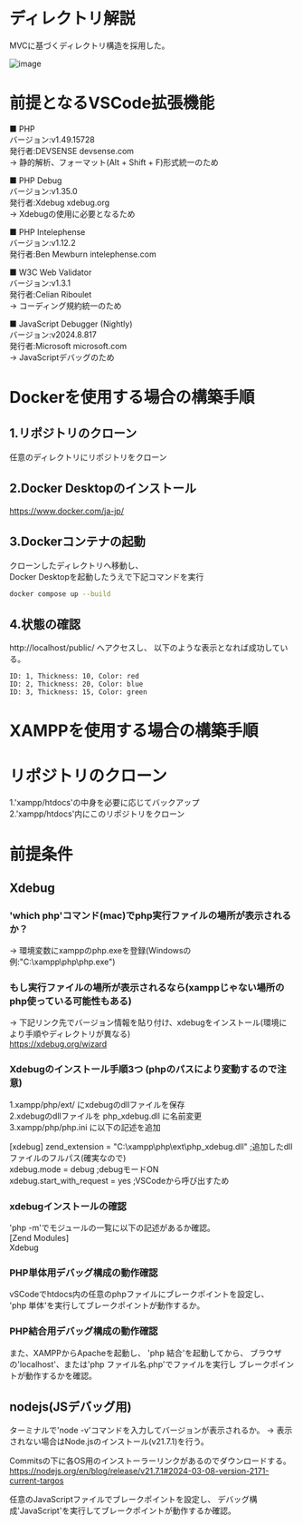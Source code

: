 # ディレクトリ解説
MVCに基づくディレクトリ構造を採用した。


![image](https://github.com/user-attachments/assets/c4a2d3af-e80a-4394-be51-736db36ee346)


# 前提となるVSCode拡張機能
■ PHP  
バージョン:v1.49.15728  
発行者:DEVSENSE devsense.com  
-> 静的解析、フォーマット(Alt + Shift + F)形式統一のため  

■ PHP Debug  
バージョン:v1.35.0  
発行者:Xdebug xdebug.org  
-> Xdebugの使用に必要となるため  

■ PHP Intelephense  
バージョン:v1.12.2  
発行者:Ben Mewburn intelephense.com  

■ W3C Web Validator  
バージョン:v1.3.1  
発行者:Celian Riboulet  
-> コーディング規約統一のため  

■ JavaScript Debugger (Nightly)  
バージョン:v2024.8.817  
発行者:Microsoft microsoft.com  
-> JavaScriptデバッグのため  


# Dockerを使用する場合の構築手順
## 1.リポジトリのクローン
任意のディレクトリにリポジトリをクローン

## 2.Docker Desktopのインストール
https://www.docker.com/ja-jp/

## 3.Dockerコンテナの起動
クローンしたディレクトリへ移動し、  
Docker Desktopを起動したうえで下記コマンドを実行  
```bash
docker compose up --build
```

## 4.状態の確認
http://localhost/public/ へアクセスし、
以下のような表示となれば成功している。
```
ID: 1, Thickness: 10, Color: red
ID: 2, Thickness: 20, Color: blue
ID: 3, Thickness: 15, Color: green
```


      

  

# XAMPPを使用する場合の構築手順
# リポジトリのクローン
1.'xampp/htdocs'の中身を必要に応じてバックアップ  
2.'xampp/htdocs'内にこのリポジトリをクローン  

# 前提条件
## Xdebug
### 'which php'コマンド(mac)でphp実行ファイルの場所が表示されるか？
-> 環境変数にxamppのphp.exeを登録(Windowsの例:"C:\\xampp\\php\\php.exe")

### もし実行ファイルの場所が表示されるなら(xamppじゃない場所のphp使っている可能性もある)  
-> 下記リンク先でバージョン情報を貼り付け、xdebugをインストール(環境により手順やディレクトリが異なる)  
https://xdebug.org/wizard

### Xdebugのインストール手順3つ (phpのパスにより変動するので注意)  
1.xampp/php/ext/ にxdebugのdllファイルを保存  
2.xdebugのdllファイルを php_xdebug.dll に名前変更  
3.xampp/php/php.ini に以下の記述を追加  

[xdebug]
zend_extension = "C:\xampp\php\ext\php_xdebug.dll" ;追加したdllファイルのフルパス(確実なので)  
xdebug.mode = debug ;debugモードON  
xdebug.start_with_request = yes ;VSCodeから呼び出すため  

### xdebugインストールの確認
'php -m'でモジュールの一覧に以下の記述があるか確認。  
[Zend Modules]  
Xdebug  

### PHP単体用デバッグ構成の動作確認
vSCodeでhtdocs内の任意のphpファイルにブレークポイントを設定し、  
'php 単体'を実行してブレークポイントが動作するか。

### PHP結合用デバッグ構成の動作確認
また、XAMPPからApacheを起動し、
'php 結合'を起動してから、
ブラウザの'localhost'、または'php ファイル名.php'でファイルを実行し
ブレークポイントが動作するかを確認。


## nodejs(JSデバッグ用)
ターミナルで'node -v'コマンドを入力してバージョンが表示されるか。
-> 表示されない場合はNode.jsのインストール(v21.7.1)を行う。

Commitsの下に各OS用のインストーラーリンクがあるのでダウンロードする。
https://nodejs.org/en/blog/release/v21.7.1#2024-03-08-version-2171-current-targos

任意のJavaScriptファイルでブレークポイントを設定し、
デバッグ構成'JavaScript'を実行してブレークポイントが動作するか確認。

